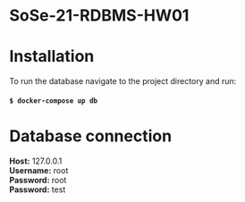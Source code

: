 # SoSe-21-RDBMS-HW01

# Installation

To run the database navigate to the project directory and run:

#### `$ docker-compose up db` 

# Database connection

**Host:** 127.0.0.1\
**Username:** root\
**Password:** root\
**Password:** test





